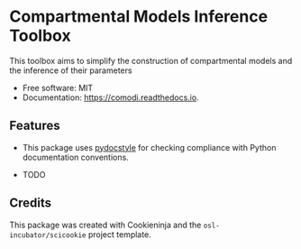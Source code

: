 # Compartmental Models Inference Toolbox

This toolbox aims to simplify the construction of compartmental models and the inference of their parameters

* Free software: MIT
* Documentation: https://comodi.readthedocs.io.

## Features

* This package uses [pydocstyle](http://www.pydocstyle.org/en/stable/)
  for checking compliance with Python documentation conventions.

* TODO




## Credits

This package was created with Cookieninja and the `osl-incubator/scicookie` project template.
